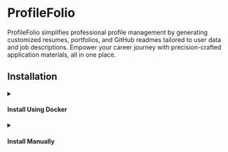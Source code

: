 # ProfileFolio

ProfileFolio simplifies professional profile management by generating customized resumes, portfolios, and GitHub readmes tailored to user data and job descriptions. Empower your career journey with precision-crafted application materials, all in one place.

## Installation
<details>
<summary><h4>Install Using Docker</h4></summary>

1.  Fork and Clone the Repository
2.  Run Docker Compose
    ```bash
    docker-compose up --build
    ```
3.  Access the Application
    - Frontend: http://localhost:3000
    - Backend: http://localhost:8080/api/user
</details>
<details>
<summary><h4>Install Manually</h4></summary>
1.  Open Mongodb atlas in localhost:27017
    Create `profileFolio` db and
    add this sample data in collection `users`

    `cp ./backend/.env.sample ./backend/.env`

    ```
    {
     basics: {
         name: "John Doe",
         label: "Programmer",
         image: "",
         email: "john@gmail.com",
         phone: "(912) 555-4321",
         url: "https://johndoe.com",
         summary: "A summary of John Doe…",
         location: {
             address: "2712 Broadway St",
             postalCode: "CA 94115",
             city: "San Francisco",
             countryCode: "US",
             region: "California"
         },
         profiles: [{
             network: "Twitter",
             username: "john",
             url: "https://twitter.com/john"
         }]
     },
     work: [{
         name: "Company",
         position: "President",
         url: "https://company.com",
         startDate: "2013-01-01",
         endDate: "2014-01-01",
         summary: "Description…",
         highlights: [
             "Started the company"
         ]
     }],
     education: [{
         institution: "University",
         url: "https://institution.com/",
         area: "Software Development",
         studyType: "Bachelor",
         startDate: "2011-01-01",
         endDate: "2013-01-01",
         score: "4.0",
         courses: [
             "DB1101 - Basic SQL"
         ]
     }],
     projects: [{
         name: "Project",
         startDate: "2019-01-01",
         endDate: "2021-01-01",
         description: "Description...",
         highlights: [
             "Won award at AIHacks 2016"
         ],
         url: "https://project.com/"
     }]
    }
    ```

2.  ```bash
    npm run installer
    ```
3.  ```bash
    npm start
    ```
4.  Access the Application
    - Frontend: http://localhost:3000
    - Backend: http://localhost:8080/api/user
</details>
